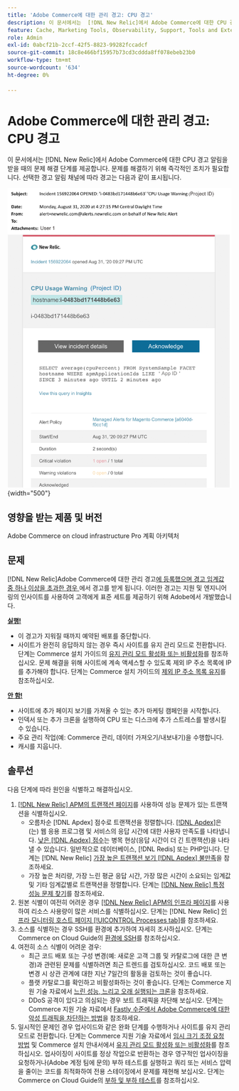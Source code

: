 ```yaml
---
title: 'Adobe Commerce에 대한 관리 경고: CPU 경고'
description: 이 문서에서는  [!DNL New Relic]에서 Adobe Commerce에 대한 CPU 경고 알림을 받을 때의 문제 해결 단계를 제공합니다. 문제를 해결하기 위해 즉각적인 조치가 필요합니다.
feature: Cache, Marketing Tools, Observability, Support, Tools and External Services
role: Admin
exl-id: 0abcf21b-2ccf-42f5-8823-99282fccadcf
source-git-commit: 18c8e466bf15957b73cd3cddda8ff078ebeb23b0
workflow-type: tm+mt
source-wordcount: '634'
ht-degree: 0%

---
```


# Adobe Commerce에 대한 관리 경고: CPU 경고

이 문서에서는 [!DNL New Relic]에서 Adobe Commerce에 대한 CPU 경고 알림을 받을 때의 문제 해결 단계를 제공합니다. 문제를 해결하기 위해 즉각적인 조치가 필요합니다. 선택한 경고 알림 채널에 따라 경고는 다음과 같이 표시됩니다.

![CPU 경고](../../assets/managed-alerts/cpu-warning-magento-managed.png){width="500"}

## 영향을 받는 제품 및 버전

Adobe Commerce on cloud infrastructure Pro 계획 아키텍처

## 문제

[!DNL New Relic]Adobe Commerce에 대한 관리 경고[에 등록했으며 경고 임계값 중 하나 이상을 초과한 경우 ](managed-alerts-for-magento-commerce.md)에서 경고를 받게 됩니다. 이러한 경고는 지원 및 엔지니어링의 인사이트를 사용하여 고객에게 표준 세트를 제공하기 위해 Adobe에서 개발했습니다.

<u> **실행!** </u>

* 이 경고가 지워질 때까지 예약된 배포를 중단합니다.
* 사이트가 완전히 응답하지 않는 경우 즉시 사이트를 유지 관리 모드로 전환합니다. 단계는 Commerce 설치 가이드의 [유지 관리 모드 활성화 또는 비활성화](https://experienceleague.adobe.com/ko/docs/commerce-operations/installation-guide/tutorials/maintenance-mode)를 참조하십시오. 문제 해결을 위해 사이트에 계속 액세스할 수 있도록 제외 IP 주소 목록에 IP를 추가해야 합니다. 단계는 Commerce 설치 가이드의 [제외 IP 주소 목록 유지](https://experienceleague.adobe.com/ko/docs/commerce-operations/installation-guide/tutorials/maintenance-mode#maintain-the-list-of-exempt-ip-addresses)를 참조하십시오.

<u>**안 함!**</u>

* 사이트에 추가 페이지 보기를 가져올 수 있는 추가 마케팅 캠페인을 시작합니다.
* 인덱서 또는 추가 크론을 실행하여 CPU 또는 디스크에 추가 스트레스를 발생시킬 수 있습니다.
* 주요 관리 작업(예: Commerce 관리, 데이터 가져오기/내보내기)을 수행합니다.
* 캐시를 지웁니다.

## 솔루션

다음 단계에 따라 원인을 식별하고 해결하십시오.

1. [[!DNL New Relic] APM의 트랜잭션 페이지](https://docs.newrelic.com/docs/apm/applications-menu/monitoring/transactions-page-find-specific-performance-problems)를 사용하여 성능 문제가 있는 트랜잭션을 식별하십시오.
   * 오름차순 [!DNL Apdex] 점수로 트랜잭션을 정렬합니다. [[!DNL Apdex]](https://docs.newrelic.com/docs/apm/new-relic-apm/apdex/apdex-measure-user-satisfaction)은(는) 웹 응용 프로그램 및 서비스의 응답 시간에 대한 사용자 만족도를 나타냅니다. [낮은 [!DNL Apdex] 점수](https://experienceleague.adobe.com/ko/docs/commerce-knowledge-base/kb/troubleshooting/miscellaneous/troubleshoot-performance-using-new-relic-on-magento-commerce)는 병목 현상(응답 시간이 더 긴 트랜잭션)을 나타낼 수 있습니다. 일반적으로 데이터베이스, [!DNL Redis] 또는 PHP입니다. 단계는 [!DNL New Relic] [가장 높은 트랜잭션 보기 [!DNL Apdex] 불만족](https://docs.newrelic.com/docs/apm/new-relic-apm/apdex/apdex-measure-user-satisfaction/#apdex-dissat)을 참조하세요.
   * 가장 높은 처리량, 가장 느린 평균 응답 시간, 가장 많은 시간이 소요되는 임계값 및 기타 임계값별로 트랜잭션을 정렬합니다. 단계는 [[!DNL New Relic] 특정 성능 문제 찾기](https://docs.newrelic.com/docs/apm/applications-menu/monitoring/transactions-page-find-specific-performance-problems)를 참조하세요.
1. 원본 식별이 여전히 어려운 경우 [[!DNL New Relic] APM의 인프라 페이지](https://docs.newrelic.com/docs/infrastructure/infrastructure-data/infrastructure-ui-pages/infra-hosts-ui-page/)를 사용하여 리소스 사용량이 많은 서비스를 식별하십시오. 단계는 [!DNL New Relic] [인프라 모니터링 호스트 페이지 [!UICONTROL Processes tab]](https://docs.newrelic.com/docs/infrastructure/infrastructure-ui-pages/infra-hosts-ui-page/#processes)를 참조하세요.
1. 소스를 식별하는 경우 SSH를 환경에 추가하여 자세히 조사하십시오. 단계는 Commerce on Cloud Guide의 [환경에 SSH](https://experienceleague.adobe.com/ko/docs/commerce-cloud-service/user-guide/develop/secure-connections#ssh)를 참조하십시오.
1. 여전히 소스 식별이 어려운 경우:
   * 최근 코드 배포 또는 구성 변경(예: 새로운 고객 그룹 및 카탈로그에 대한 큰 변경)과 관련된 문제를 식별하려면 최근 트렌드를 검토하십시오. 코드 배포 또는 변경 시 상관 관계에 대한 지난 7일간의 활동을 검토하는 것이 좋습니다.
   * 플랫 카탈로그를 확인하고 비활성화하는 것이 좋습니다. 단계는 Commerce 지원 기술 자료에서 [느린 성능, 느리고 오래 실행되는 크론](https://experienceleague.adobe.com/ko/docs/commerce-knowledge-base/kb/troubleshooting/miscellaneous/slow-performance-slow-and-long-running-crons)을 참조하세요.
   * DDoS 공격이 있다고 의심되는 경우 보트 트래픽을 차단해 보십시오. 단계는 Commerce 지원 기술 자료에서 [Fastly 수준에서 Adobe Commerce에 대한 악성 트래픽을 차단하는 방법](https://experienceleague.adobe.com/ko/docs/commerce-knowledge-base/kb/how-to/block-malicious-traffic-for-magento-commerce-on-fastly-level)을 참조하세요.
1. 일시적인 문제인 경우 업사이드와 같은 완화 단계를 수행하거나 사이트를 유지 관리 모드로 전환합니다. 단계는 Commerce 지원 기술 자료에서 [임시 크기 조정 요청 방법](https://experienceleague.adobe.com/ko/docs/commerce-knowledge-base/kb/how-to/how-to-request-temporary-magento-upsize) 및 Commerce 설치 안내서에서 [유지 관리 모드 활성화 또는 비활성화](https://experienceleague.adobe.com/ko/docs/commerce-operations/installation-guide/tutorials/maintenance-mode)를 참조하십시오. 업사이징이 사이트를 정상 작업으로 반환하는 경우 영구적인 업사이징을 요청하거나(Adobe 계정 팀에 문의) 부하 테스트를 실행하고 쿼리 또는 서비스 압력을 줄이는 코드를 최적화하여 전용 스테이징에서 문제를 재현해 보십시오. 단계는 Commerce on Cloud Guide의 [부하 및 부하 테스트](https://experienceleague.adobe.com/ko/docs/commerce-cloud-service/user-guide/develop/test/staging-and-production#load-and-stress-testing)를 참조하십시오.
